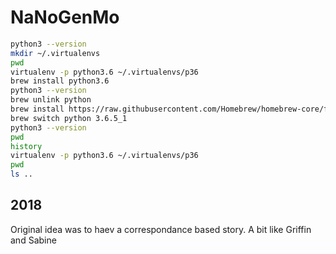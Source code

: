 # NaNoGenMo

```bash
python3 --version
mkdir ~/.virtualenvs
pwd
virtualenv -p python3.6 ~/.virtualenvs/p36
brew install python3.6
python3 --version
brew unlink python
brew install https://raw.githubusercontent.com/Homebrew/homebrew-core/f2a764ef944b1080be64bd88dca9a1d80130c558/Formula/python.rb
brew switch python 3.6.5_1
python3 --version
pwd
history
virtualenv -p python3.6 ~/.virtualenvs/p36
pwd
ls ..
```

## 2018
Original idea was to  haev a correspondance based story.  A bit like Griffin and Sabine
